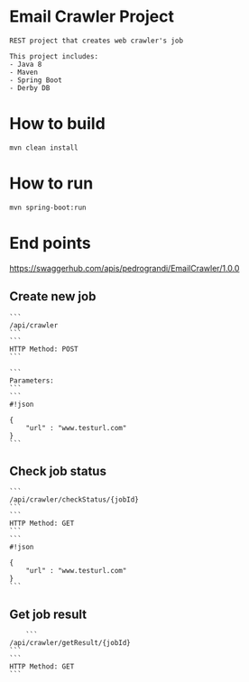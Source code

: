 # Email Crawler Project #

	REST project that creates web crawler's job
		
	This project includes:
	- Java 8
	- Maven
	- Spring Boot
	- Derby DB

# How to build #

	mvn clean install

# How to run #

	mvn spring-boot:run

# End points #

https://swaggerhub.com/apis/pedrograndi/EmailCrawler/1.0.0

## Create new job ##
	```
	/api/crawler
	```
	```
	HTTP Method: POST
	```
	
	```
	Parameters:
	```
	```
	#!json
	
	{
		"url" : "www.testurl.com"
	}
	```
	
## Check job status ##
	```
	/api/crawler/checkStatus/{jobId}
	```
	```
	HTTP Method: GET
	```
	```
	#!json
	
	{
		"url" : "www.testurl.com"
	}
	```
	

## Get job result ##
		```
	/api/crawler/getResult/{jobId}
	```
	```
	HTTP Method: GET
	```